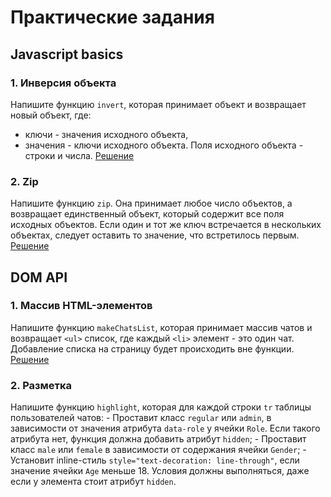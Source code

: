 # Практические задания

## Javascript basics

### 1. Инверсия объекта
Напишите функцию `invert`, которая принимает объект и возвращает новый объект, где:
  - ключи - значения исходного объекта,
  - значения - ключи исходного объекта.
Поля исходного объекта - строки и числа.
[Решение](./1-JS-Basics/1-invert.js)

### 2. Zip
Напишите функцию `zip`. Она принимает любое число объектов, а возвращает единственный объект, который содержит все поля исходных объектов. Если один и тот же ключ встречается в нескольких объектах, следует оставить то значение, что встретилось первым.
[Решение](./1-JS-Basics/2-zip.js)

## DOM API

### 1. Массив HTML-элементов
Напишите функцию `makeChatsList`, которая принимает массив чатов и возвращает `<ul>` список, где каждый `<li>` элемент - это один чат. Добавление списка на страницу будет происходить вне функции.
[Решение](./2-JS-DOM/1-make-chats-list.js)

### 2. Разметка
Напишите функцию `highlight`, которая для каждой строки `tr` таблицы пользователей чатов:
    - Проставит класс `regular` или `admin`, в зависимости от значения атрибута `data-role` у ячейки `Role`. Если такого атрибута нет, функция должна добавить атрибут `hidden`;
    - Проставит класс `male` или `female` в зависимости от содержания ячейки `Gender`;
    - Установит inline-стиль `style="text-decoration: line-through"`, если значение ячейки `Age` меньше 18.
Условия должны выполняться, даже если у элемента стоит атрибут `hidden`.